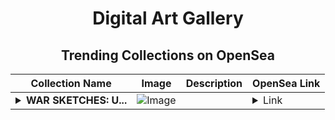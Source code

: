 <div align="center">

# Digital Art Gallery

## Trending Collections on OpenSea

| Collection Name                       | Image                                                                                     | Description                       | OpenSea Link                                                                                          |
|---------------------------------------|-------------------------------------------------------------------------------------------|-----------------------------------|--------------------------------------------------------------------------------------------------------|
| **<details><summary>WAR SKETCHES: U...</summary>WAR SKETCHES: Ukraine .....</details>** | ![Image](https://i.seadn.io/s/raw/files/491b92177f60eb92626cf52c397234d6.jpg?w=500&auto=format?w=200&auto=format) |  | <details><summary>Link</summary>[WAR SKETCHES: Ukraine .....](https://opensea.io/collection/war-sketches-ukraine)</details> |

</div>